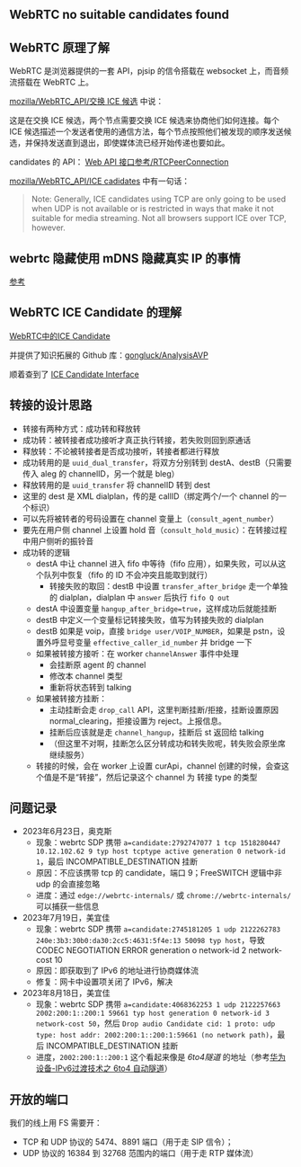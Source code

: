## WebRTC no suitable candidates found

## WebRTC 原理了解

WebRTC 是浏览器提供的一套 API，pjsip 的信令搭载在 websocket 上，而音频流搭载在 WebRTC 上。

[mozilla/WebRTC_API/交换 ICE 候选](https://developer.mozilla.org/zh-CN/docs/Web/API/WebRTC_API/Signaling_and_video_calling#%E4%BA%A4%E6%8D%A2_ice_%E5%80%99%E9%80%89) 中说：

这是在交换 ICE 候选，两个节点需要交换 ICE 候选来协商他们如何连接。每个 ICE 候选描述一个发送者使用的通信方法，每个节点按照他们被发现的顺序发送候选，并保持发送直到退出，即使媒体流已经开始传递也要如此。

candidates 的 API： [Web API 接口参考/RTCPeerConnection](https://developer.mozilla.org/zh-CN/docs/Web/API/RTCPeerConnection)

[mozilla/WebRTC_API/ICE cadidates](https://developer.mozilla.org/en-US/docs/Web/API/WebRTC_API/Connectivity#ice_candidates) 中有一句话：

> Note: Generally, ICE candidates using TCP are only going to be used when UDP is not available or is restricted in ways that make it not suitable for media streaming. Not all browsers support ICE over TCP, however.

## webrtc 隐藏使用 mDNS 隐藏真实 IP 的事情

[参考](https://blog.csdn.net/weixin_43915401/article/details/111830699)

## WebRTC ICE Candidate 的理解

[WebRTC中的ICE Candidate](https://zhuanlan.zhihu.com/p/476577799)

并提供了知识拓展的 Github 库：[gongluck/AnalysisAVP](https://github.com/gongluck/AnalysisAVP)

顺着查到了 [ICE Candidate Interface](https://www.w3.org/TR/webrtc/#rtcicecandidate-interface)

## 转接的设计思路

- 转接有两种方式：成功转和释放转
- 成功转：被转接者成功接听才真正执行转接，若失败则回到原通话
- 释放转：不论被转接者是否成功接听，转接者都进行释放
- 成功转用的是 `uuid_dual_transfer`，将双方分别转到 destA、destB（只需要传入 aleg 的 channelID，另一个就是 bleg）
- 释放转用的是 `uuid_transfer` 将 channelID 转到 dest
- 这里的 dest 是 XML dialplan，传的是 callID（绑定两个/一个 channel 的一个标识）
- 可以先将被转者的号码设置在 channel 变量上（`consult_agent_number`）
- 要先在用户侧 channel 上设置 hold 音（`consult_hold_music`）：在转接过程中用户侧听的振铃音
- 成功转的逻辑
    - destA 中让 channel 进入 fifo 中等待（fifo 应用），如果失败，可以从这个队列中恢复（fifo 的 ID 不会冲突且能取到就行）
        - 转接失败的取回：destB 中设置 `transfer_after_bridge` 走一个单独的 dialplan，dialplan 中 `answer` 后执行 `fifo Q out`
    - destA 中设置变量 `hangup_after_bridge=true`，这样成功后就能挂断
    - destB 中定义一个变量标记转接失败，值写为转接失败的 dialplan
    - destB 如果是 voip，直接 `bridge user/VOIP_NUMBER`，如果是 pstn，设置外呼显号变量 `effective_caller_id_number` 并 bridge 一下
    - 如果被转接方接听：在 worker `channelAnswer` 事件中处理
        - 会挂断原 agent 的 channel
        - 修改本 channel 类型
        - 重新将状态转到 talking
    - 如果被转接方挂断：
        - 主动挂断会走 `drop_call` API，这里判断挂断/拒接，挂断设置原因 normal_clearing，拒接设置为 reject。上报信息。
        - 挂断后应该就是走 `channel_hangup`，挂断后 st 返回给 talking
        - （但这里不对啊，挂断怎么区分转成功和转失败呢，转失败会原坐席继续服务）
    - 转接的时候，会在 worker 上设置 curApi，channel 创建的时候，会查这个值是不是“转接”，然后记录这个 channel 为 转接 type 的类型

## 问题记录

- 2023年6月23日，奥克斯
  - 现象：webrtc SDP 携带 `a=candidate:2792747077 1 tcp 1518280447 10.12.102.62 9 typ host tcptype active generation 0 network-id 1`，最后 INCOMPATIBLE_DESTINATION 挂断
  - 原因：不应该携带 tcp 的 candidate，端口 9；FreeSWITCH 逻辑中非 udp 的会直接忽略
  - 进度：通过 `edge://webrtc-internals/` 或 `chrome://webrtc-internals/` 可以捕获一些信息
- 2023年7月19日，美宜佳
  - 现象：webrtc SDP 携带 `a=candidate:2745181205 1 udp 2122262783 240e:3b3:30b0:da30:2cc5:4631:5f4e:13 50098 typ host`，导致 CODEC NEGOTIATION ERROR
generation o network-id 2 network-cost 10
  - 原因：即获取到了 IPv6 的地址进行协商媒体流
  - 修复：网卡中设置项关闭了 IPv6，解决
- 2023年8月18日，美宜佳
  - 现象：webrtc SDP 携带 `a=candidate:4068362253 1 udp 2122257663 2002:200:1::200:1 59661 typ host generation 0 network-id 3 network-cost 50`，然后 `Drop audio Candidate cid: 1 proto: udp type: host addr: 2002:200:1::200:1:59661 (no network path)`，最后 INCOMPATIBLE_DESTINATION 挂断
  - 进度，`2002:200:1::200:1` 这个看起来像是 *6to4隧道* 的地址（参考[华为设备-IPv6过渡技术之 6to4 自动隧道](https://zhuanlan.zhihu.com/p/456730854)）


## 开放的端口

我们的线上用 FS 需要开：

- TCP 和 UDP 协议的 5474、8891 端口（用于走 SIP 信令）；
- UDP 协议的 16384 到 32768 范围内的端口（用于走 RTP 媒体流）
